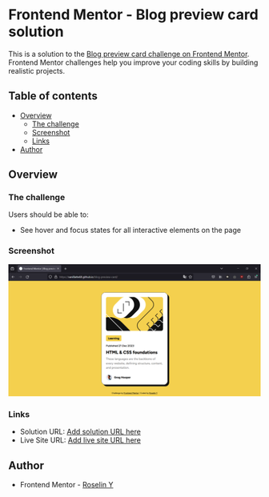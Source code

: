 # Frontend Mentor - Blog preview card solution

This is a solution to the [Blog preview card challenge on Frontend Mentor](https://www.frontendmentor.io/challenges/blog-preview-card-ckPaj01IcS). Frontend Mentor challenges help you improve your coding skills by building realistic projects.

## Table of contents

- [Overview](#overview)
  - [The challenge](#the-challenge)
  - [Screenshot](#screenshot)
  - [Links](#links)
- [Author](#author)

## Overview

### The challenge

Users should be able to:

- See hover and focus states for all interactive elements on the page

### Screenshot

![](./screenshot.png)

### Links

- Solution URL: [Add solution URL here](https://www.frontendmentor.io/solutions/blog-preview-card-html-css-flexbox-yQHdn3Yb4X)
- Live Site URL: [Add live site URL here](https://vanillatte68.github.io/blog-preview-card/)

## Author

- Frontend Mentor - [Roselin Y](https://www.frontendmentor.io/profile/Vanillatte68)
